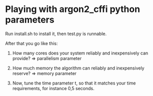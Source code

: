 # Playing with argon2_cffi python parameters

Run install.sh to install it,
then test.py is runnable.

After that you go like this:

1) How many cores does your system reliably
and inexpensively can provide? => parallelism parameter

2) How much memory the algorithm can reliably and inexpensively
reserve? => memory parameter

3) Now, tune the time parameter t, so that it matches your 
time requirements, for instance 0,5 seconds.


